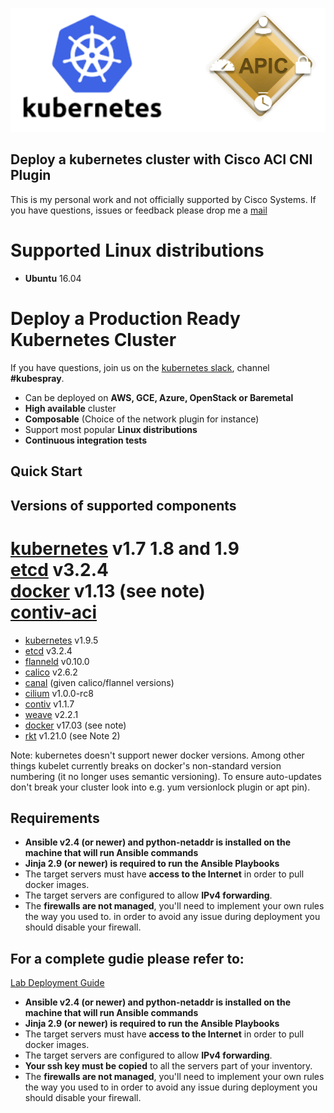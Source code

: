 ![Figure](docs/figures/k8s.png?raw=true)

## Deploy a kubernetes cluster with Cisco ACI CNI Plugin 

This is my personal work and not officially supported by Cisco Systems. 
If you have questions, issues or feedback please drop me a [mail](mailto:kubesprayaci@gmail.com)

Supported Linux distributions
===============

* **Ubuntu** 16.04

Deploy a Production Ready Kubernetes Cluster
============================================

If you have questions, join us on the [kubernetes slack](https://kubernetes.slack.com), channel **\#kubespray**.

-   Can be deployed on **AWS, GCE, Azure, OpenStack or Baremetal**
-   **High available** cluster
-   **Composable** (Choice of the network plugin for instance)
-   Support most popular **Linux distributions**
-   **Continuous integration tests**

Quick Start
-----------

Versions of supported components
--------------------------------


[kubernetes](https://github.com/kubernetes/kubernetes/releases) v1.7  1.8 and 1.9 <br>
[etcd](https://github.com/coreos/etcd/releases) v3.2.4 <br>
[docker](https://www.docker.com/) v1.13 (see note)<br>
[contiv-aci](https://www.cisco.com/c/en/us/td/docs/switches/datacenter/aci/apic/sw/kb/b_Kubernetes_Integration_with_ACI.html)<br>
=======
-   [kubernetes](https://github.com/kubernetes/kubernetes/releases) v1.9.5
-   [etcd](https://github.com/coreos/etcd/releases) v3.2.4
-   [flanneld](https://github.com/coreos/flannel/releases) v0.10.0
-   [calico](https://docs.projectcalico.org/v2.5/releases/) v2.6.2
-   [canal](https://github.com/projectcalico/canal) (given calico/flannel versions)
-   [cilium](https://github.com/cilium/cilium) v1.0.0-rc8
-   [contiv](https://github.com/contiv/install/releases) v1.1.7
-   [weave](http://weave.works/) v2.2.1
-   [docker](https://www.docker.com/) v17.03 (see note)
-   [rkt](https://coreos.com/rkt/docs/latest/) v1.21.0 (see Note 2)

Note: kubernetes doesn't support newer docker versions. Among other things kubelet currently breaks on docker's non-standard version numbering (it no longer uses semantic versioning). To ensure auto-updates don't break your cluster look into e.g. yum versionlock plugin or apt pin).


Requirements
------------

* **Ansible v2.4 (or newer) and python-netaddr is installed on the machine
  that will run Ansible commands**
* **Jinja 2.9 (or newer) is required to run the Ansible Playbooks**
* The target servers must have **access to the Internet** in order to pull docker images.
* The target servers are configured to allow **IPv4 forwarding**.
* The **firewalls are not managed**, you'll need to implement your own rules the way you used to.
in order to avoid any issue during deployment you should disable your firewall.

For a complete gudie please refer to:
-------------------------------------
[Lab Deployment Guide](docs/lab_setup.md)
-   **Ansible v2.4 (or newer) and python-netaddr is installed on the machine
    that will run Ansible commands**
-   **Jinja 2.9 (or newer) is required to run the Ansible Playbooks**
-   The target servers must have **access to the Internet** in order to pull docker images.
-   The target servers are configured to allow **IPv4 forwarding**.
-   **Your ssh key must be copied** to all the servers part of your inventory.
-   The **firewalls are not managed**, you'll need to implement your own rules the way you used to in order to avoid any issue during deployment you should disable your firewall.
